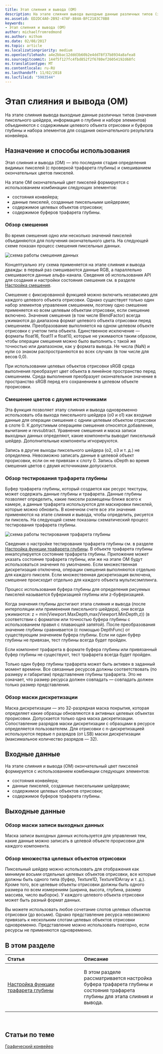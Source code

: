 ```yaml
---
title: Этап слияния и вывода (OM)
description: На этапе слияния вывода выходные данные различных типов (значения пиксельного шейдера, информация о глубине и наборе элементов) объединяются с содержимым целевого объекта отрисовки и буферов глубины и набора элементов для создания окончательного результата конвейера.
ms.assetid: ED2DC4A0-2B92-47AF-884A-BFC2183C78B8
keywords:
- Этап слияния и вывода (OM)
author: michaelfromredmond
ms.author: mithom
ms.date: 02/08/2017
ms.topic: article
ms.localizationpriority: medium
ms.openlocfilehash: a4e2bbac12ddd3b60b2e4dd78f37b8934a8afea8
ms.sourcegitcommit: 144f5f127fc4fbd852f2f6780ef26054192d68fc
ms.translationtype: MT
ms.contentlocale: ru-RU
ms.lasthandoff: 11/02/2018
ms.locfileid: "5983544"
---
```

# <a name="output-merger-om-stage"></a>Этап слияния и вывода (OM)


На этапе слияния вывода выходные данные различных типов (значения пиксельного шейдера, информация о глубине и наборе элементов) объединяются с содержимым целевого объекта отрисовки и буферов глубины и набора элементов для создания окончательного результата конвейера.

## <a name="span-idpurpose-and-usesspanspan-idpurpose-and-usesspanspan-idpurpose-and-usesspanpurpose-and-uses"></a><span id="Purpose-and-uses"></span><span id="purpose-and-uses"></span><span id="PURPOSE-AND-USES"></span>Назначение и способы использования


Этап слияния и вывода (OM) — это последняя стадия определения видимых пикселей (с проверкой трафарета глубины) и смешиванием окончательных цветов пикселей.

На этапе OM окончательный цвет пикселей формируется с использованием комбинации следующих элементов:

-   состояния конвейера;
-   данные пикселей, созданные пиксельными шейдерами;
-   содержимое целевых объектов отрисовки;
-   содержимое буферов трафарета глубины.

### <a name="span-idblending-overviewspanspan-idblending-overviewspanspan-idblending-overviewspanblending-overview"></a><span id="Blending-overview"></span><span id="blending-overview"></span><span id="BLENDING-OVERVIEW"></span>Обзор смешения

Во время смешения одно или несколько значений пикселей объединяются для получения окончательного цвета. На следующей схеме показан процесс смешения пиксельных данных.

![схема работы смешения данных](images/d3d10-blend-state.png)

Концептуально эту схема применяется на этапе слияния и вывода дважды: в первый раз смешиваются данные RGB, а параллельно смешиваются данные альфа-канала. Сведения об использования API для создания и настройки состояния смешения см. в разделе [Настройка смешения](https://msdn.microsoft.com/library/windows/desktop/bb205072).

Смешение с фиксированной функцией можно включить независимо для каждого целевого объекта отрисовки. Однако существует только один набор элементов управления смешением, поэтому одно смешение применяется ко всем целевым объектам отрисовки, если смешение включено. Значения смешения (в том числе BlendFactor) всегда ужимаются до диапазона формат целевого объекта отрисовки перед смешением. Преобразование выполняется на одном целевом объекте отрисовки с учетом типа объекта. Единственное исключение — форматы float16, float11 и float10, которые не ужимаются таким образом, чтобы операции смешения можно было выполнить с такой же точностью или диапазоном, как у формата вывода. Не числа (NaN) и нули со знаком распространяются во всех случаях (в том числе для весов 0,0).

При использовании целевых объектов отрисовки sRGB среда выполнения преобразует цвет объекта в линейное пространство перед смешением. Среда выполнения преобразует окончательное значение в пространство sRGB перед его сохранением в целевом объекте прорисовки.

### <a name="span-iddual-source-color-blendingspanspan-iddual-source-color-blendingspanspan-iddual-source-color-blendingspandual-source-color-blending"></a><span id="Dual-source-color-blending"></span><span id="dual-source-color-blending"></span><span id="DUAL-SOURCE-COLOR-BLENDING"></span>Смешение цветов с двумя источниками

Эта функция позволяет этапу слияния и вывода одновременно использовать оба выхода пиксельного шейдера (о0 и o1) как входные данные для операции смешения с одним целевым объектом отрисовки в слоте 0. К допустимым операциям смешения относятся добавление, вычитание и revsubtract. Уравнение смешения и маска записи выходных данных определяют, какие компоненты выводит пиксельный шейдер. Дополнительные компоненты игнорируются.

Запись в другие выходы пиксельного шейдера (o2, o3 и т. д.) не определена. Невозможно записать данные в целевой объект прорисовки, если он не привязан к слоту 0. Запись oDepth во время смешения цветов с двумя источниками допускается.

### <a name="span-iddepth-stencil-testspanspan-iddepth-stencil-testspanspan-iddepth-stencil-testspandepth-stencil-testing-overview"></a><span id="Depth-Stencil-Test"></span><span id="depth-stencil-test"></span><span id="DEPTH-STENCIL-TEST"></span>Обзор тестирования трафарета глубины

Буфер трафарета глубины, который создается как ресурс текстуры, может содержать данные глубины и трафарета. Данные глубины позволяет определить, какие пиксели размещены ближе всего к камере, а данные трафарета используются для маскировки пикселей, которые можно обновить. В конечном счете все эти значения применяются на этапе слияния и вывода, чтобы определить, рисуется ли пиксель. На следующей схеме показаны схематический процесс тестирования трафарета глубины.

![схема работы тестирования трафарета глубины](images/d3d10-depth-stencil-test.png)

Сведения о настройке тестирования трафарета глубины см. в разделе [Настройка функции трафарета глубины](configuring-depth-stencil-functionality.md). В объекте трафарета глубины инкапсулируется состояние трафарета глубины. Приложение может указать состояние трафарета глубины, или же на этапе OM будут использоваться значения по умолчанию. Если множественная дискретизация отключена, операции смешения выполняются отдельно для каждого пикселя. Если множественная дискретизация включена, смешение происходит отдельно для каждого объекта мультисэмплинга.

Процесс использования буфера глубины для определения рисуемых пикселей называется буферизацией глубины или z-буферизацией.

Когда значения глубины достигают этапа слияния и вывода (после интерполяции или применения пиксельного шейдера), они всегда ужимаются: z = min(Viewport.MaxDepth,max(Viewport.MinDepth,z)) (в соответствии с форматом или точностью буфера глубины с использованием правил с плавающей запятой). После преобразования значение глубины сравнивается (с помощью DepthFunc) от существующим значением буфера глубины. Если ни один буфер глубины не привязан, тест глубины всегда будет пройден.

Если компонент трафарета в формате буфера глубины или привязанный буфер глубины не существуют, тест трафарета всегда будет пройден.

Только один буфер глубины трафарета может быть активен в заданный момент времени. Все связанные ресурсов должны соответствовать (по размеру и габаритам) представление глубины трафарета. Это не означает, что размер ресурса должен совпадать — совпадать должен только размер представления.

### <a name="span-idsample-maskspanspan-idsample-maskspanspan-idsample-maskspansample-mask-overview"></a><span id="Sample-Mask"></span><span id="sample-mask"></span><span id="SAMPLE-MASK"></span>Обзор маски дискретизации

Маска дискретизации — это 32-разрядная маска покрытия, которая определяет какие образцы обновляются в активных целевых объектах прорисовки. Допускается только одна маска дискретизации. Сопоставление разрядов маски дискретизации с образцами в ресурсе определяется пользователем. Для отрисовки с n-дискретизацией используются первые n разрядов (от LSB) маски дискретизации (максимальное количество разрядов — 32).

## <a name="span-idinputspanspan-idinputspanspan-idinputspaninput"></a><span id="Input"></span><span id="input"></span><span id="INPUT"></span>Входные данные


На этапе слияния и вывода (OM) окончательный цвет пикселей формируется с использованием комбинации следующих элементов:

-   состояния конвейера;
-   данные пикселей, созданные пиксельными шейдерами;
-   содержимое целевых объектов отрисовки;
-   содержимое буферов трафарета глубины.

## <a name="span-idoutputspanspan-idoutputspanspan-idoutputspanoutput"></a><span id="Output"></span><span id="output"></span><span id="OUTPUT"></span>Выходные данные


### <a name="span-idoutput-write-mask-overviewspanspan-idoutput-write-mask-overviewspanspan-idoutput-write-mask-overviewspanoutput-write-mask-overview"></a><span id="Output-write-mask-overview"></span><span id="output-write-mask-overview"></span><span id="OUTPUT-WRITE-MASK-OVERVIEW"></span>Обзор маски записи выходных данных

Маска записи выходных данных используется для управления тем, какие данные можно записать в целевой объекте прорисовки для каждого компонента.

### <a name="span-idmultiple-render-targets-overviewspanspan-idmultiple-render-targets-overviewspanspan-idmultiple-render-targets-overviewspanmultiple-render-targets-overview"></a><span id="Multiple-render-targets-overview"></span><span id="multiple-render-targets-overview"></span><span id="MULTIPLE-RENDER-TARGETS-OVERVIEW"></span>Обзор множества целевых объектов отрисовки

Пиксельный шейдер можно использовать для отображения как минимум восьми отдельных целевых объектов отрисовки, все которые должны быть одного типа (буфер, Texture1D, Texture1DArray и т. д.). Кроме того, все целевые объекты отрисовки должны быть одного размера по всем измерениям (ширина, высота, глубина, размер массива, число выборок). У каждого целевого объекта отрисовки может быть разный формат данных.

Вы можете использовать любое сочетание слотов целевых объектов отрисовки (до восьми). Однако представление ресурса невозможно привязать к нескольким слотам целевых объектов отрисовки одновременно. Представление можно использовать повторно, если ресурсы не применяются одновременно.

## <a name="span-idin-this-sectionspanin-this-section"></a><span id="in-this-section"></span>В этом разделе


<table>
<colgroup>
<col width="50%" />
<col width="50%" />
</colgroup>
<thead>
<tr class="header">
<th align="left">Статья</th>
<th align="left">Описание</th>
</tr>
</thead>
<tbody>
<tr class="odd">
<td align="left"><p><a href="configuring-depth-stencil-functionality.md">Настройка функции трафарета глубины</a></p></td>
<td align="left"><p>В этом разделе рассматривается настройка буфера трафарета глубины и состояния трафарета глубины для этапа слияния и вывода.</p></td>
</tr>
</tbody>
</table>

 

## <a name="span-idrelated-topicsspanrelated-topics"></a><span id="related-topics"></span>Статьи по теме


[Графический конвейер](graphics-pipeline.md)

 

 




